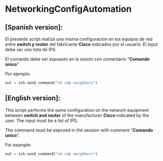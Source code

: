 # NetworkingConfigAutomation
## [Spanish version]:
El presente script realiza una misma configuración en los equipos de red entre **switch y router** del fabricante **Cisco** indicados por el usuario. El input debe ser una lista de IPS.

El comando debe ser expuesto en la sesión con comentario "**Comando único**" 

Por ejemplo: 
```python
out = ssh.send_command("sh cdp neighbors")
```
## [English version]:
This script performs the same configuration on the network equipment between **switch and router** of the manufacturer **Cisco** indicated by the user. The input must be a list of IPS.

The command must be exposed in the session with comment "**Comando único**". 

For example: 
```python
out = ssh.send_command("sh cdp neighbors")
```